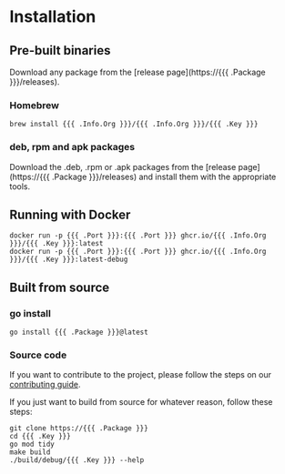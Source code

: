 # Installation

## Pre-built binaries
Download any package from the [release page](https://{{{ .Package }}}/releases).

### Homebrew
```
brew install {{{ .Info.Org }}}/{{{ .Info.Org }}}/{{{ .Key }}} 
```

### deb, rpm and apk packages
Download the .deb, .rpm or .apk packages from the [release page](https://{{{ .Package }}}/releases) and install them with the appropriate tools.

## Running with Docker
```shell
docker run -p {{{ .Port }}}:{{{ .Port }}} ghcr.io/{{{ .Info.Org }}}/{{{ .Key }}}:latest
docker run -p {{{ .Port }}}:{{{ .Port }}} ghcr.io/{{{ .Info.Org }}}/{{{ .Key }}}:latest-debug
```

## Built from source

### go install
```shell
go install {{{ .Package }}}@latest
```

### Source code

If you want to contribute to the project, please follow the steps on our [contributing guide](contributing).

If you just want to build from source for whatever reason, follow these steps:

```shell
git clone https://{{{ .Package }}}
cd {{{ .Key }}}
go mod tidy
make build
./build/debug/{{{ .Key }}} --help
```
